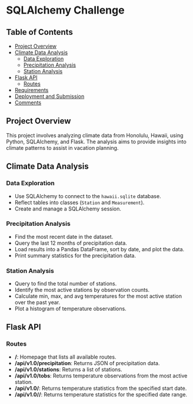 # SQLAlchemy Challenge

## Table of Contents
- [Project Overview](#project-overview)
- [Climate Data Analysis](#climate-data-analysis)
  - [Data Exploration](#data-exploration)
  - [Precipitation Analysis](#precipitation-analysis)
  - [Station Analysis](#station-analysis)
- [Flask API](#flask-api)
  - [Routes](#routes)
- [Requirements](#requirements)
- [Deployment and Submission](#deployment-and-submission)
- [Comments](#comments)

## Project Overview
This project involves analyzing climate data from Honolulu, Hawaii, using Python, SQLAlchemy, and Flask. The analysis aims to provide insights into climate patterns to assist in vacation planning.

## Climate Data Analysis

### Data Exploration
- Use SQLAlchemy to connect to the `hawaii.sqlite` database.
- Reflect tables into classes (`Station` and `Measurement`).
- Create and manage a SQLAlchemy session.

### Precipitation Analysis
- Find the most recent date in the dataset.
- Query the last 12 months of precipitation data.
- Load results into a Pandas DataFrame, sort by date, and plot the data.
- Print summary statistics for the precipitation data.

### Station Analysis
- Query to find the total number of stations.
- Identify the most active stations by observation counts.
- Calculate min, max, and avg temperatures for the most active station over the past year.
- Plot a histogram of temperature observations.

## Flask API

### Routes
- **/**: Homepage that lists all available routes.
- **/api/v1.0/precipitation**: Returns JSON of precipitation data.
- **/api/v1.0/stations**: Returns a list of stations.
- **/api/v1.0/tobs**: Returns temperature observations from the most active station.
- **/api/v1.0/<start>**: Returns temperature statistics from the specified start date.
- **/api/v1.0/<start>/<end>**: Returns temperature statistics for the specified date range.

